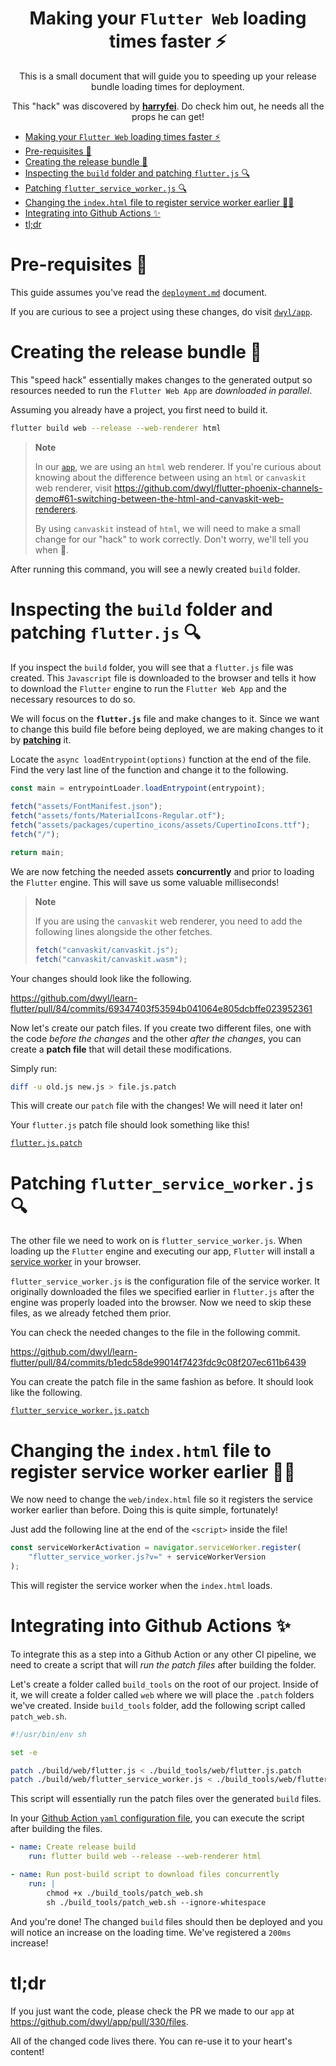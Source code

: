 <div align="center">

# Making your `Flutter Web` loading times faster ⚡️

This is a small document
that will guide you 
to speeding up your release bundle loading times
for deployment. 

This "hack" was discovered by 
[**harryfei**](https://github.com/harryfei).
Do check him out, he needs all the props he can get!

</div>

- [Making your `Flutter Web` loading times faster ⚡️](#making-your-flutter-web-loading-times-faster-️)
- [Pre-requisites 📝](#pre-requisites-)
- [Creating the release bundle 🧱](#creating-the-release-bundle-)
- [Inspecting the `build` folder and patching `flutter.js` 🔍](#inspecting-the-build-folder-and-patching-flutterjs-)
- [Patching `flutter_service_worker.js` 🔍](#patching-flutter_service_workerjs-)
- [Changing the `index.html` file to register service worker earlier 🏃‍♂️](#changing-the-indexhtml-file-to-register-service-worker-earlier-️)
- [Integrating into Github Actions ✨](#integrating-into-github-actions-)
- [tl;dr](#tldr)


# Pre-requisites 📝

This guide assumes you've read
the [`deployment.md`](../deployment.md) document.

If you are curious to see a project
using these changes,
do visit [`dwyl/app`](https://github.com/dwyl/app).


# Creating the release bundle 🧱

This "speed hack" essentially makes changes
to the generated output
so resources needed to run the `Flutter Web App`
are *downloaded in parallel*.

Assuming you already have a project,
you first need to build it.

```sh
flutter build web --release --web-renderer html
```

> **Note**
>
> In our [`app`](https://github.com/dwyl/app),
> we are using an `html` web renderer.
> If you're curious about knowing about the difference
> between using an `html` or `canvaskit` web renderer,
> visit https://github.com/dwyl/flutter-phoenix-channels-demo#61-switching-between-the-html-and-canvaskit-web-renderers.
>
> By using `canvaskit` instead of `html`,
> we will need to make a small change for our "hack" to work correctly.
> Don't worry, we'll tell you when 🙂.

After running this command,
you will see a newly created `build` folder.


# Inspecting the `build` folder and patching `flutter.js` 🔍

If you inspect the `build` folder,
you will see that a `flutter.js` file was created.
This `Javascript` file is downloaded to the browser
and tells it how to download the `Flutter` engine to run the `Flutter Web App`
and the necessary resources to do so.

We will focus on the **`flutter.js`** file 
and make changes to it.
Since we want to change this build file
before being deployed,
we are making changes to it
by [**patching**](https://www.tutorialspoint.com/unix_commands/patch.htm) it.

Locate the `async loadEntrypoint(options)` function
at the end of the file.
Find the very last line of the function
and change it to the following.

```js
const main = entrypointLoader.loadEntrypoint(entrypoint);
  
fetch("assets/FontManifest.json");
fetch("assets/fonts/MaterialIcons-Regular.otf");
fetch("assets/packages/cupertino_icons/assets/CupertinoIcons.ttf");
fetch("/");

return main;
```

We are now fetching the needed assets **concurrently**
and prior to loading the `Flutter` engine.
This will save us some valuable milliseconds!

> **Note**
>
> If you are using the `canvaskit` web renderer,
> you need to add the following lines
> alongside the other fetches.
>
> ```js
> fetch("canvaskit/canvaskit.js");
> fetch("canvaskit/canvaskit.wasm");
> ```

Your changes should look like the following.

https://github.com/dwyl/learn-flutter/pull/84/commits/69347403f53594b041064e805dcbffe023952361

Now let's create our patch files.
If you create two different files,
one with the code *before the changes*
and the other *after the changes*,
you can create a **patch file**
that will detail these modifications.

Simply run:

```sh
diff -u old.js new.js > file.js.patch
```

This will create our `patch` file with the changes!
We will need it later on!

Your `flutter.js` patch file should look something like this!

[`flutter.js.patch`](https://github.com/dwyl/learn-flutter/blob/de89d83bea972dbe5a13cd9ae8f0a6e34840e5a8/guides/flutter-web-speed-boost/flutter.js.patch)


# Patching `flutter_service_worker.js` 🔍

The other file we need to work on is `flutter_service_worker.js`.
When loading up the `Flutter` engine and executing our app,
`Flutter` will install a 
[service worker](https://web.dev/learn/pwa/service-workers/) in your browser.

`flutter_service_worker.js` is the configuration file of the service worker.
It originally downloaded the files we specified earlier in `flutter.js`
after the engine was properly loaded into the browser.
Now we need to skip these files, as we already fetched them prior.

You can check
the needed changes to the file
in the following commit.

https://github.com/dwyl/learn-flutter/pull/84/commits/b1edc58de99014f7423fdc9c08f207ec611b6439

You can create the patch file in the same fashion as before.
It should look like the following.

[`flutter_service_worker.js.patch`](https://github.com/dwyl/learn-flutter/blob/de89d83bea972dbe5a13cd9ae8f0a6e34840e5a8/guides/flutter-web-speed-boost/flutter_service_worker.js.patch)


# Changing the `index.html` file to register service worker earlier 🏃‍♂️

We now need to change the `web/index.html` file
so it registers the service worker earlier than before.
Doing this is quite simple, fortunately!

Just add the following line 
at the end of the `<script>` inside the file!

```js
const serviceWorkerActivation = navigator.serviceWorker.register(
    "flutter_service_worker.js?v=" + serviceWorkerVersion
);
```

This will register the service worker
when the `index.html` loads.


# Integrating into Github Actions ✨

To integrate this as a step into a Github Action
or any other CI pipeline,
we need to create a script 
that will *run the patch files* after building the folder.

Let's create a folder called `build_tools`
on the root of our project.
Inside of it, we will create a folder called `web`
where we will place the `.patch` folders we've created.
Inside `build_tools` folder,
add the following script called `patch_web.sh`.

```sh
#!/usr/bin/env sh

set -e

patch ./build/web/flutter.js < ./build_tools/web/flutter.js.patch
patch ./build/web/flutter_service_worker.js < ./build_tools/web/flutter_service_worker.js.patch
```

This script will essentially run the patch files
over the generated `build` files.

In your 
[Github Action `yaml` configuration file](https://docs.github.com/en/actions/using-workflows/workflow-syntax-for-github-actions),
you can execute the script after building the files.

```yaml
- name: Create release build
    run: flutter build web --release --web-renderer html

- name: Run post-build script to download files concurrently
    run: | 
        chmod +x ./build_tools/patch_web.sh
        sh ./build_tools/patch_web.sh --ignore-whitespace
```

And you're done!
The changed `build` files
should then be deployed
and you will notice an increase on the loading time.
We've registered a `200ms` increase!


# tl;dr 

If you just want the code,
please check the PR we made to our `app`
at https://github.com/dwyl/app/pull/330/files.

All of the changed code lives there.
You can re-use it to your heart's content! 
